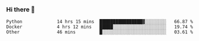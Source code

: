 ### Hi there 👋

<!--START_SECTION:qoiuy-->

```text
Python             14 hrs 15 mins  ████████████████▓░░░░░░░░   66.87 %
Docker             4 hrs 12 mins   █████░░░░░░░░░░░░░░░░░░░░   19.74 %
Other              46 mins         █░░░░░░░░░░░░░░░░░░░░░░░░   03.61 %
```

<!--END_SECTION:qoiuy-->

<!--
**Qoiuy/Qoiuy** is a ✨ _special_ ✨ repository because its `README.md` (this file) appears on your GitHub profile.

Here are some ideas to get you started:

- 🔭 I’m currently working on ...
- 🌱 I’m currently learning ...
- 👯 I’m looking to collaborate on ...
- 🤔 I’m looking for help with ...
- 💬 Ask me about ...
- 📫 How to reach me: ...
- 😄 Pronouns: ...
- ⚡ Fun fact: ...
-->
